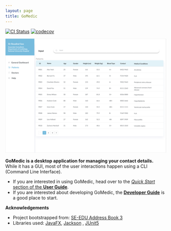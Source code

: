 ```yaml
---
layout: page 
title: GoMedic
---
```


[![CI Status](https://github.com/AY2122S1-CS2103T-T15-1/tp/actions/workflows/gradle.yml/badge.svg)](https://github.com/AY2122S1-CS2103T-T15-1/tp/actions/workflows/gradle.yml)
[![codecov](https://codecov.io/gh/AY2122S1-CS2103T-T15-1/tp/branch/master/graph/badge.svg?token=PY49G4GN2U)](https://codecov.io/gh/AY2122S1-CS2103T-T15-1/tp)

![Ui](images/Ui.png)

**GoMedic is a desktop application for managing your contact details.** While it has a GUI, most of the user
interactions happen using a CLI (Command Line Interface).

* If you are interested in using GoMedic, head over to the [_Quick Start_ section of the **User
  Guide**](UserGuide.html#quick-start).
* If you are interested about developing GoMedic, the [**Developer Guide**](DeveloperGuide.html) is a good place to
  start.

**Acknowledgements**

* Project bootstrapped from: [SE-EDU Address Book 3](https://se-education.org/addressbook-level3/)
* Libraries used: [JavaFX](https://openjfx.io/), [Jackson](https://github.com/FasterXML/jackson)
  , [JUnit5](https://github.com/junit-team/junit5)
